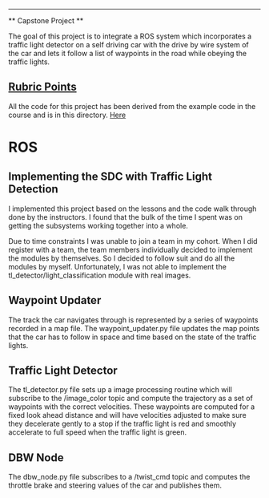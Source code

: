 
---

** Capstone Project **

The goal of this project is to integrate a ROS system which incorporates a traffic light detector on a self driving car with the drive by wire system of the car and lets it follow a list of waypoints in the road while obeying the traffic lights.


## [Rubric Points](https://review.udacity.com/#!/rubrics/1140/view)
All the code for this project has been derived from the example code in the course and is in this directory.
[Here](https://github.com/gvp-study/CarND-Capstone.git)

# ROS
## Implementing the SDC with Traffic Light Detection

I implemented this project based on the lessons and the code walk through done by the instructors. I found that the bulk of the time I spent was on getting the subsystems working together into a whole.

Due to time constraints I was unable to join a team in my cohort. When I did register with a team, the team members individually decided to implement the modules by themselves. So I decided to follow suit and do all the modules by myself. Unfortunately, I was not able to implement the tl_detector/light_classification module with real images.

## Waypoint Updater
The track the car navigates through is represented by a series of waypoints recorded in a map file. The waypoint_updater.py file updates the map points that the car has to follow in space and time based on the state of the traffic lights.

## Traffic Light Detector
The tl_detector.py file sets up a image processing routine which will subscribe to the /image_color topic and compute the trajectory as a set of waypoints with the correct velocities. These waypoints are computed for a fixed look ahead distance and will have velocities adjusted to make sure they decelerate gently to a stop if the traffic light is red and smoothly accelerate to full speed when the traffic light is green.

## DBW Node
The dbw_node.py file subscribes to a /twist_cmd topic and computes the throttle brake and steering values of the car and publishes them.
